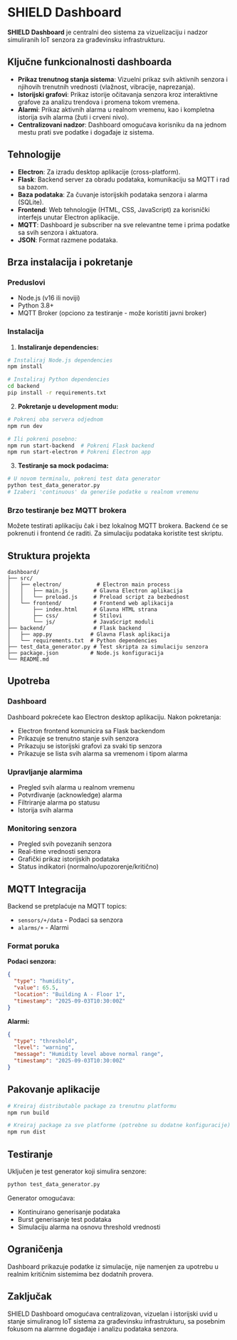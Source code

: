 # SHIELD Dashboard

**SHIELD Dashboard** je centralni deo sistema za vizuelizaciju i nadzor simuliranih IoT senzora za građevinsku infrastrukturu.

## Ključne funkcionalnosti dashboarda

- **Prikaz trenutnog stanja sistema**: Vizuelni prikaz svih aktivnih senzora i njihovih trenutnih vrednosti (vlažnost, vibracije, naprezanja).
- **Istorijski grafovi**: Prikaz istorije očitavanja senzora kroz interaktivne grafove za analizu trendova i promena tokom vremena.
- **Alarmi**: Prikaz aktivnih alarma u realnom vremenu, kao i kompletna istorija svih alarma (žuti i crveni nivo).
- **Centralizovani nadzor**: Dashboard omogućava korisniku da na jednom mestu prati sve podatke i događaje iz sistema.

## Tehnologije

- **Electron**: Za izradu desktop aplikacije (cross-platform).
- **Flask**: Backend server za obradu podataka, komunikaciju sa MQTT i rad sa bazom.
- **Baza podataka**: Za čuvanje istorijskih podataka senzora i alarma (SQLite).
- **Frontend**: Web tehnologije (HTML, CSS, JavaScript) za korisnički interfejs unutar Electron aplikacije.
- **MQTT**: Dashboard je subscriber na sve relevantne teme i prima podatke sa svih senzora i aktuatora.
- **JSON**: Format razmene podataka.

## Brza instalacija i pokretanje

### Preduslovi
- Node.js (v16 ili noviji)
- Python 3.8+
- MQTT Broker (opciono za testiranje - može koristiti javni broker)

### Instalacija

1. **Instaliranje dependencies:**
```bash
# Instaliraj Node.js dependencies
npm install

# Instaliraj Python dependencies
cd backend
pip install -r requirements.txt
```

2. **Pokretanje u development modu:**
```bash
# Pokreni oba servera odjednom
npm run dev

# Ili pokreni posebno:
npm run start-backend  # Pokreni Flask backend
npm run start-electron # Pokreni Electron app
```

3. **Testiranje sa mock podacima:**
```bash
# U novom terminalu, pokreni test data generator
python test_data_generator.py
# Izaberi 'continuous' da generiše podatke u realnom vremenu
```

### Brzo testiranje bez MQTT brokera

Možete testirati aplikaciju čak i bez lokalnog MQTT brokera. Backend će se pokrenuti i frontend će raditi. Za simulaciju podataka koristite test skriptu.

## Struktura projekta

```
dashboard/
├── src/
│   ├── electron/           # Electron main process
│   │   ├── main.js        # Glavna Electron aplikacija
│   │   └── preload.js     # Preload script za bezbednost
│   └── frontend/          # Frontend web aplikacija
│       ├── index.html     # Glavna HTML strana
│       ├── css/           # Stilovi
│       └── js/            # JavaScript moduli
├── backend/               # Flask backend
│   ├── app.py            # Glavna Flask aplikacija
│   └── requirements.txt  # Python dependencies
├── test_data_generator.py # Test skripta za simulaciju senzora
├── package.json          # Node.js konfiguracija
└── README.md
```

## Upotreba

### Dashboard
Dashboard pokrećete kao Electron desktop aplikaciju. Nakon pokretanja:
- Electron frontend komunicira sa Flask backendom
- Prikazuje se trenutno stanje svih senzora
- Prikazuju se istorijski grafovi za svaki tip senzora
- Prikazuje se lista svih alarma sa vremenom i tipom alarma

### Upravljanje alarmima
- Pregled svih alarma u realnom vremenu
- Potvrđivanje (acknowledge) alarma
- Filtriranje alarma po statusu
- Istorija svih alarma

### Monitoring senzora
- Pregled svih povezanih senzora
- Real-time vrednosti senzora
- Grafički prikaz istorijskih podataka
- Status indikatori (normalno/upozorenje/kritično)

## MQTT Integracija

Backend se pretplaćuje na MQTT topics:
- `sensors/+/data` - Podaci sa senzora
- `alarms/+` - Alarmi

### Format poruka

**Podaci senzora:**
```json
{
  "type": "humidity",
  "value": 65.5,
  "location": "Building A - Floor 1",
  "timestamp": "2025-09-03T10:30:00Z"
}
```

**Alarmi:**
```json
{
  "type": "threshold",
  "level": "warning",
  "message": "Humidity level above normal range",
  "timestamp": "2025-09-03T10:30:00Z"
}
```

## Pakovanje aplikacije

```bash
# Kreiraj distributable package za trenutnu platformu
npm run build

# Kreiraj package za sve platforme (potrebne su dodatne konfiguracije)
npm run dist
```

## Testiranje

Uključen je test generator koji simulira senzore:

```bash
python test_data_generator.py
```

Generator omogućava:
- Kontinuirano generisanje podataka
- Burst generisanje test podataka
- Simulaciju alarma na osnovu threshold vrednosti

## Ograničenja

Dashboard prikazuje podatke iz simulacije, nije namenjen za upotrebu u realnim kritičnim sistemima bez dodatnih provera.

## Zaključak

SHIELD Dashboard omogućava centralizovan, vizuelan i istorijski uvid u stanje simuliranog IoT sistema za građevinsku infrastrukturu, sa posebnim fokusom na alarmne događaje i analizu podataka senzora.